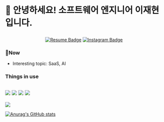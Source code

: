 <h1>
  
  👐 안녕하세요! 소프트웨어 엔지니어 이재현입니다.
  
</h1>

<div align="center">

[![Resume Badge](http://img.shields.io/badge/-Resume-black?style=flat-square&logo=Notion&link=https://www.notion.so/devjhl/3836be66a99a4768a6bdfd44935787c5)](https://www.notion.so/devjhl/3836be66a99a4768a6bdfd44935787c5) [![Instagram Badge](https://img.shields.io/badge/-Instagram-dd2a7b?style=flat-square&logo=instagram&logoColor=white&link=https://www.instagram.com/ljhyeon_/)](https://www.instagram.com/ljhyeon_/)
<!--   [![Tech Blog Badge](http://img.shields.io/badge/-Tech%20blog-black?style=flat-square&logo=github&link=https://devz.co.kr/)](https://devz.co.kr/) -->
<!--   [![Linkedin Badge](https://img.shields.io/badge/-LinkedIn-blue?style=flat-square&logo=Linkedin&logoColor=white&link=https://www.linkedin.com/in/jaehyeon-lee-b00314208/)](https://www.linkedin.com/in/jaehyeon-lee-b00314208/) -->
<!--   [![Facebook Badge](https://img.shields.io/badge/facebook-1877f2?style=flat-square&logo=facebook&logoColor=white&link=https://www.facebook.com/wogusdl1236)](https://www.facebook.com/wogusdl1236) -->
  

</div>

### 🎫Now

  * Interesting topic: SaaS, AI

### Things in use

  <img src="https://img.shields.io/badge/SpringBoot-6DB33F?style=for-the-badge&logo=Spring&logoColor=white"/> <img src="https://img.shields.io/badge/Django-092E20?style=for-the-badge&logo=django&logoColor=white"/> <img src="https://img.shields.io/badge/Vue.js-35495E?style=for-the-badge&logo=vue.js&logoColor=4FC08D"/> <img src="https://img.shields.io/badge/Bootstrap-563D7C?style=for-the-badge&logo=bootstrap&logoColor=white"/>
  ---
  <img src="https://img.shields.io/badge/Amazon_AWS-232F3E?style=for-the-badge&logo=amazon-aws&logoColor=white"/>
 
  [![Anurag's GitHub stats](https://github-readme-stats.vercel.app/api?username=codingator&count_private=true&show_icons=true&theme=transparent)](https://github.com/codingator/github-readme-stats)
